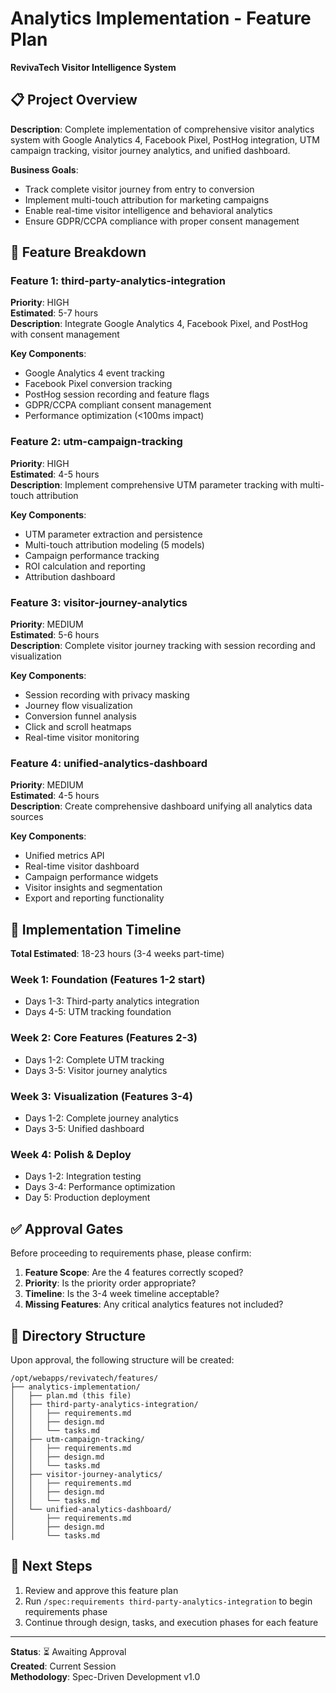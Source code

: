 # Analytics Implementation - Feature Plan
**RevivaTech Visitor Intelligence System**

## 📋 Project Overview

**Description**: Complete implementation of comprehensive visitor analytics system with Google Analytics 4, Facebook Pixel, PostHog integration, UTM campaign tracking, visitor journey analytics, and unified dashboard.

**Business Goals**:
- Track complete visitor journey from entry to conversion
- Implement multi-touch attribution for marketing campaigns
- Enable real-time visitor intelligence and behavioral analytics
- Ensure GDPR/CCPA compliance with proper consent management

## 🎯 Feature Breakdown

### Feature 1: third-party-analytics-integration
**Priority**: HIGH  
**Estimated**: 5-7 hours  
**Description**: Integrate Google Analytics 4, Facebook Pixel, and PostHog with consent management

**Key Components**:
- Google Analytics 4 event tracking
- Facebook Pixel conversion tracking
- PostHog session recording and feature flags
- GDPR/CCPA compliant consent management
- Performance optimization (<100ms impact)

### Feature 2: utm-campaign-tracking
**Priority**: HIGH  
**Estimated**: 4-5 hours  
**Description**: Implement comprehensive UTM parameter tracking with multi-touch attribution

**Key Components**:
- UTM parameter extraction and persistence
- Multi-touch attribution modeling (5 models)
- Campaign performance tracking
- ROI calculation and reporting
- Attribution dashboard

### Feature 3: visitor-journey-analytics
**Priority**: MEDIUM  
**Estimated**: 5-6 hours  
**Description**: Complete visitor journey tracking with session recording and visualization

**Key Components**:
- Session recording with privacy masking
- Journey flow visualization
- Conversion funnel analysis
- Click and scroll heatmaps
- Real-time visitor monitoring

### Feature 4: unified-analytics-dashboard
**Priority**: MEDIUM  
**Estimated**: 4-5 hours  
**Description**: Create comprehensive dashboard unifying all analytics data sources

**Key Components**:
- Unified metrics API
- Real-time visitor dashboard
- Campaign performance widgets
- Visitor insights and segmentation
- Export and reporting functionality

## 📅 Implementation Timeline

**Total Estimated**: 18-23 hours (3-4 weeks part-time)

### Week 1: Foundation (Features 1-2 start)
- Days 1-3: Third-party analytics integration
- Days 4-5: UTM tracking foundation

### Week 2: Core Features (Features 2-3)
- Days 1-2: Complete UTM tracking
- Days 3-5: Visitor journey analytics

### Week 3: Visualization (Features 3-4)
- Days 1-2: Complete journey analytics
- Days 3-5: Unified dashboard

### Week 4: Polish & Deploy
- Days 1-2: Integration testing
- Days 3-4: Performance optimization
- Day 5: Production deployment

## ✅ Approval Gates

Before proceeding to requirements phase, please confirm:

1. **Feature Scope**: Are the 4 features correctly scoped?
2. **Priority**: Is the priority order appropriate?
3. **Timeline**: Is the 3-4 week timeline acceptable?
4. **Missing Features**: Any critical analytics features not included?

## 📁 Directory Structure

Upon approval, the following structure will be created:

```
/opt/webapps/revivatech/features/
├── analytics-implementation/
│   ├── plan.md (this file)
│   ├── third-party-analytics-integration/
│   │   ├── requirements.md
│   │   ├── design.md
│   │   └── tasks.md
│   ├── utm-campaign-tracking/
│   │   ├── requirements.md
│   │   ├── design.md
│   │   └── tasks.md
│   ├── visitor-journey-analytics/
│   │   ├── requirements.md
│   │   ├── design.md
│   │   └── tasks.md
│   └── unified-analytics-dashboard/
│       ├── requirements.md
│       ├── design.md
│       └── tasks.md
```

## 🚀 Next Steps

1. Review and approve this feature plan
2. Run `/spec:requirements third-party-analytics-integration` to begin requirements phase
3. Continue through design, tasks, and execution phases for each feature

---

**Status**: ⏳ Awaiting Approval  
**Created**: Current Session  
**Methodology**: Spec-Driven Development v1.0
